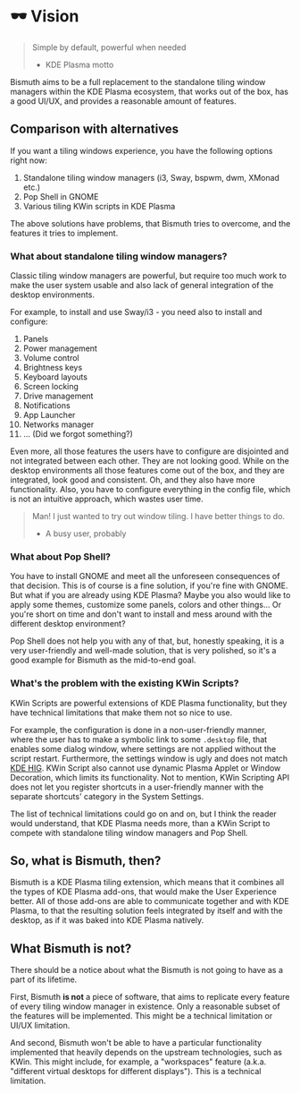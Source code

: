 <!--
  SPDX-FileCopyrightText: 2021-2022 Mikhail Zolotukhin <mail@gikari.com>
  SPDX-License-Identifier: MIT
-->

# 🕶️ Vision

> Simple by default, powerful when needed
>
> - KDE Plasma motto

Bismuth aims to be a full replacement to the standalone tiling window managers
within the KDE Plasma ecosystem, that works out of the box, has a good UI/UX,
and provides a reasonable amount of features.

## Comparison with alternatives

If you want a tiling windows experience, you have the following options right
now:

1. Standalone tiling window managers (i3, Sway, bspwm, dwm, XMonad etc.)
2. Pop Shell in GNOME
3. Various tiling KWin scripts in KDE Plasma

The above solutions have problems, that Bismuth tries to overcome, and the
features it tries to implement.

### What about standalone tiling window managers?

Classic tiling window managers are powerful, but require too much work to make
the user system usable and also lack of general integration of the desktop
environments.

For example, to install and use Sway/i3 - you need also to install and
configure:

1. Panels
2. Power management
3. Volume control
4. Brightness keys
5. Keyboard layouts
6. Screen locking
7. Drive management
8. Notifications
9. App Launcher
10. Networks manager
11. ... (Did we forgot something?)

Even more, all those features the users have to configure are disjointed and
not integrated between each other. They are not looking good. While on the
desktop environments all those features come out of the box, and they are
integrated, look good and consistent. Oh, and they also have more
functionality. Also, you have to configure everything in the config file, which
is not an intuitive approach, which wastes user time.

> Man! I just wanted to try out window tiling. I have better things to do.
>
> - A busy user, probably

### What about Pop Shell?

You have to install GNOME and meet all the unforeseen consequences of that
decision. This is of course is a fine solution, if you're fine with GNOME. But
what if you are already using KDE Plasma? Maybe you also would like to apply
some themes, customize some panels, colors and other things... Or you're short
on time and don't want to install and mess around with the different desktop
environment?

Pop Shell does not help you with any of that, but, honestly speaking, it is a
very user-friendly and well-made solution, that is very polished, so it's a
good example for Bismuth as the mid-to-end goal.

### What's the problem with the existing KWin Scripts?

KWin Scripts are powerful extensions of KDE Plasma functionality, but they have
technical limitations that make them not so nice to use.

For example, the configuration is done in a non-user-friendly manner, where the
user has to make a symbolic link to some `.desktop` file, that enables some
dialog window, where settings are not applied without the script restart.
Furthermore, the settings window is ugly and does not match [KDE
HIG](https://develop.kde.org/hig/). KWin Script also cannot use dynamic Plasma
Applet or Window Decoration, which limits its functionality. Not to mention,
KWin Scripting API does not let you register shortcuts in a user-friendly
manner with the separate shortcuts' category in the System Settings.

The list of technical limitations could go on and on, but I think the reader
would understand, that KDE Plasma needs more, than a KWin Script to compete
with standalone tiling window managers and Pop Shell.

## So, what is Bismuth, then?

Bismuth is a KDE Plasma tiling extension, which means that it combines all the
types of KDE Plasma add-ons, that would make the User Experience better. All of
those add-ons are able to communicate together and with KDE Plasma, to that the
resulting solution feels integrated by itself and with the desktop, as if it
was baked into KDE Plasma natively.

## What Bismuth is not?

There should be a notice about what the Bismuth is not going to have as a part
of its lifetime.

First, Bismuth **is not** a piece of software, that aims to replicate every
feature of every tiling window manager in existence. Only a reasonable subset
of the features will be implemented. This might be a technical limitation or
UI/UX limitation.

And second, Bismuth won't be able to have a particular functionality
implemented that heavily depends on the upstream technologies, such as KWin.
This might include, for example, a "workspaces" feature (a.k.a. "different
virtual desktops for different displays"). This is a technical limitation.

